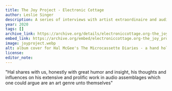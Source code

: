 ```yaml
---
title: The Joy Project - Electronic Cottage
author: Leslie Singer
description: A series of interviews with artist extraordinaire and audio assemblage mastro/Electronic Cottage founder, Hal McGee.
year: 2020
tags: []
archive_link: https://archive.org/details/electroniccottage.org-the_joy_project_-_electronic_cottage
embed_link: https://archive.org/embed/electroniccottage.org-the_joy_project_-_electronic_cottage
image: joyproject.webp
alt: album cover for Hal McGee's The Microcassette Diaries - a hand holding a microcassette recorder with thumb on red record button
license: 
editor_note: 
---
```


"Hal shares with us, honestly with great humor and insight, his thoughts and influences on his extensive and prolific work in audio assemblages which one could argue are an art genre unto themselves"
